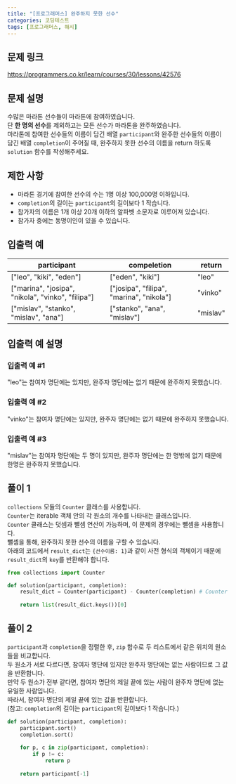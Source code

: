 ```yaml
---
title: "[프로그래머스] 완주하지 못한 선수"
categories: 코딩테스트
tags: [프로그래머스, 해시]
---
```


## 문제 링크

<https://programmers.co.kr/learn/courses/30/lessons/42576>

## 문제 설명

수많은 마라톤 선수들이 마라톤에 참여하였습니다.  
단 **한 명의 선수**를 제외하고는 모든 선수가 마라톤을 완주하였습니다.  
마라톤에 참여한 선수들의 이름이 담긴 배열 `participant`와 완주한 선수들의 이름이 담긴 배열 `completion`이 주어질 때, 완주하지 못한 선수의 이름을 return 하도록 `solution` 함수를 작성해주세요.

## 제한 사항

- 마라톤 경기에 참여한 선수의 수는 1명 이상 100,000명 이하입니다.
- `completion`의 길이는 `participant`의 길이보다 1 작습니다.
- 참가자의 이름은 1개 이상 20개 이하의 알파벳 소문자로 이루어져 있습니다.
- 참가자 중에는 동명이인이 있을 수 있습니다.

## 입출력 예

|participant|compeletion|return|
|-----------|-----------|------|
|["leo", "kiki", "eden"]|["eden", "kiki"]|"leo"|
|["marina", "josipa", "nikola", "vinko", "filipa"]|["josipa", "filipa", "marina", "nikola"]|"vinko"|
|["mislav", "stanko", "mislav", "ana"]|["stanko", "ana", "mislav"]|"mislav"|

## 입출력 예 설명

### 입출력 예 #1

"leo"는 참여자 명단에는 있지만, 완주자 명단에는 없기 때문에 완주하지 못했습니다.

### 입출력 예 #2

"vinko"는 참여자 명단에는 있지만, 완주자 명단에는 없기 때문에 완주하지 못했습니다.

### 입출력 예 #3

"mislav"는 참여자 명단에는 두 명이 있지만, 완주자 명단에는 한 명밖에 없기 때문에 한명은 완주하지 못했습니다.

## 풀이 1

`collections` 모듈의 `Counter` 클래스를 사용합니다.  
`Counter`는 iterable 객체 안의 각 원소의 개수를 나타내는 클래스입니다.  
`Counter` 클래스는 덧셈과 뺄셈 연산이 가능하며, 이 문제의 경우에는 뺄셈을 사용합니다.  
뺄셈을 통해, 완주하지 못한 선수의 이름을 구할 수 있습니다.  
아래의 코드에서 `result_dict`는 `{선수이름: 1}`과 같이 사전 형식의 객체이기 때문에 `result_dict`의 `key`를 반환해야 합니다.

```python
from collections import Counter

def solution(participant, completion):
    result_dict = Counter(participant) - Counter(completion) # Counter 클래스 간의 뺄셈
    
    return list(result_dict.keys())[0]
```

## 풀이 2

`participant`과 `completion`을 정렬한 후, `zip` 함수로 두 리스트에서 같은 위치의 원소들을 비교합니다.  
두 원소가 서로 다르다면, 참여자 명단에 있지만 완주자 명단에는 없는 사람이므로 그 값을 반환합니다.  
만약 두 원소가 전부 같다면, 참여자 명단의 제일 끝에 있는 사람이 완주자 명단에 없는 유일한 사람입니다.  
따라서, 참여자 명단의 제일 끝에 있는 값을 반환합니다.  
(참고: `completion`의 길이는 `participant`의 길이보다 1 작습니다.)

```python
def solution(participant, completion):
    participant.sort()
    completion.sort()
    
    for p, c in zip(participant, completion):
        if p != c:
            return p
        
    return participant[-1]
```